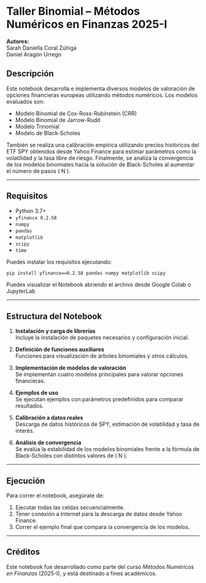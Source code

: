 # Taller Binomial – Métodos Numéricos en Finanzas 2025-I

**Autores:**  
Sarah Daniella Coral Zúñiga  
Daniel Aragón Urrego  

## Descripción

Este notebook desarrolla e implementa diversos modelos de valoración de opciones financieras europeas utilizando métodos numéricos. Los modelos evaluados son:

- Modelo Binomial de Cox-Ross-Rubinstein (CRR)
- Modelo Binomial de Jarrow-Rudd
- Modelo Trinomial
- Modelo de Black-Scholes

También se realiza una calibración empírica utilizando precios históricos del ETF SPY obtenidos desde Yahoo Finance para estimar parámetros como la volatilidad y la tasa libre de riesgo. Finalmente, se analiza la convergencia de los modelos binomiales hacia la solución de Black-Scholes al aumentar el número de pasos \( N \).

---

## Requisitos

- Python 3.7+
- `yfinance 0.2.58`
- `numpy`
- `pandas`
- `matplotlib`
- `scipy`
- `time`

Puedes instalar los requisitos ejecutando:

```bash
pip install yfinance==0.2.58 pandas numpy matplotlib scipy
```

Puedes visualizar el Notebook abriendo el archivo desde Google Colab o JupyterLab

---

## Estructura del Notebook

1. **Instalación y carga de librerías**  
   Incluye la instalación de paquetes necesarios y configuración inicial.

2. **Definición de funciones auxiliares**  
   Funciones para visualización de árboles binomiales y otros cálculos.

3. **Implementación de modelos de valoración**  
   Se implementan cuatro modelos principales para valorar opciones financieras.

4. **Ejemplos de uso**  
   Se ejecutan ejemplos con parámetros predefinidos para comparar resultados.

5. **Calibración a datos reales**  
   Descarga de datos históricos de SPY, estimación de volatilidad y tasa de interés.

6. **Análisis de convergencia**  
   Se evalúa la estabilidad de los modelos binomiales frente a la fórmula de Black-Scholes con distintos valores de \( N \).

---

## Ejecución

Para correr el notebook, asegúrate de:

1. Ejecutar todas las celdas secuencialmente.
2. Tener conexión a Internet para la descarga de datos desde Yahoo Finance.
3. Correr el ejemplo final que compara la convergencia de los modelos.

---

## Créditos

Este notebook fue desarrollado como parte del curso *Métodos Numéricos en Finanzas* (2025-I), y está destinado a fines académicos.
